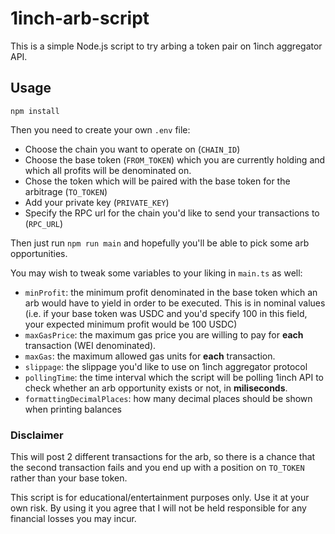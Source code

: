 # 1inch-arb-script

This is a simple Node.js script to try arbing a token pair on 1inch aggregator API.

## Usage

`npm install`

Then you need to create your own `.env` file: 
- Choose the chain you want to operate on (`CHAIN_ID`)
- Choose the base token (`FROM_TOKEN`) which you are currently holding and which all profits will be denominated on.
- Chose the token which will be paired with the base token for the arbitrage (`TO_TOKEN`)
- Add your private key (`PRIVATE_KEY`)
- Specify the RPC url for the chain you'd like to send your transactions to (`RPC_URL`)

Then just run `npm run main` and hopefully you'll be able to pick some arb opportunities.

You may wish to tweak some variables to your liking in `main.ts` as well:
- `minProfit`: the minimum profit denominated in the base token which an arb would have to yield in order to be executed. This is in nominal values (i.e. if your base token was USDC and you'd specify 100 in this field, your expected minimum profit would be 100 USDC)
- `maxGasPrice`: the maximum gas price you are willing to pay for **each** transaction (WEI denominated).
- `maxGas`: the maximum allowed gas units for **each** transaction.
- `slippage`: the slippage you'd like to use on 1inch aggregator protocol
- `pollingTime`: the time interval which the script will be polling 1inch API to check whether an arb opportunity exists or not, in **miliseconds**.
- `formattingDecimalPlaces`: how many decimal places should be shown when printing balances

### Disclaimer

This will post 2 different transactions for the arb, so there is a chance that the second transaction fails and you end up with a position on `TO_TOKEN` rather than your base token.

This script is for educational/entertainment purposes only. Use it at your own risk. By using it you agree that I will not be held responsible for any financial losses you may incur.